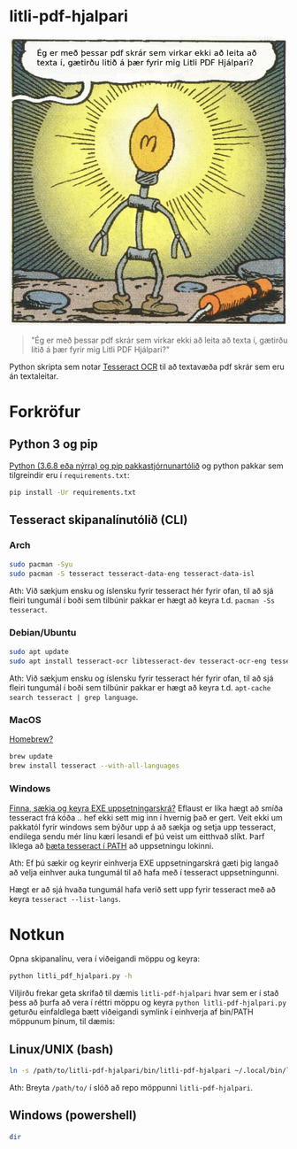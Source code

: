 
# litli-pdf-hjalpari

![Litli PDF Hjálpari](/img/litli-pdf-hjalpari.png?raw=true "Litli PDF Hjálpari")

> "Ég er með þessar pdf skrár sem virkar ekki að leita að texta í, gætirðu litið á þær fyrir mig Litli PDF Hjálpari?"

Python skripta sem notar [Tesseract OCR](https://github.com/tesseract-ocr/tesseract) til að textavæða pdf skrár sem eru án textaleitar.

# Forkröfur

## Python 3 og pip

[Python (3.6.8 eða nýrra) og pip pakkastjórnunartólið](https://www.python.org/downloads/) og python pakkar sem tilgreindir eru í `requirements.txt`:

```zsh
pip install -Ur requirements.txt
```

## Tesseract skipanalínutólið (CLI)

### Arch

```zsh
sudo pacman -Syu
sudo pacman -S tesseract tesseract-data-eng tesseract-data-isl
```

Ath: Við sækjum ensku og íslensku fyrir tesseract hér fyrir ofan, til að sjá fleiri tungumál í boði sem tilbúnir pakkar er hægt að keyra t.d. `pacman -Ss tesseract`.

### Debian/Ubuntu

```zsh
sudo apt update
sudo apt install tesseract-ocr libtesseract-dev tesseract-ocr-eng tesseract-ocr-isl
```

Ath: Við sækjum ensku og íslensku fyrir tesseract hér fyrir ofan, til að sjá fleiri tungumál í boði sem tilbúnir pakkar er hægt að keyra t.d. `apt-cache search tesseract | grep language`.

### MacOS

[Homebrew?](https://formulae.brew.sh/formula/tesseract)

```zsh
brew update
brew install tesseract --with-all-languages
```

### Windows

[Finna, sækja og keyra EXE uppsetningarskrá?](https://medium.com/quantrium-tech/installing-and-using-tesseract-4-on-windows-10-4f7930313f82) Eflaust er líka hægt að smíða tesseract frá kóða .. hef ekki sett mig inn í hvernig það er gert. Veit ekki um pakkatól fyrir windows sem býður upp á að sækja og setja upp tesseract, endilega sendu mér línu kæri lesandi ef þú veist um eitthvað slíkt. Þarf líklega að [bæta tesseract í PATH](https://medium.com/@kevinmarkvi/how-to-add-executables-to-your-path-in-windows-5ffa4ce61a53) að uppsetningu lokinni.

Ath: Ef þú sækir og keyrir einhverja EXE uppsetningarskrá gæti þig langað að velja einhver auka tungumál til að hafa með í tesseract uppsetningunni.

Hægt er að sjá hvaða tungumál hafa verið sett upp fyrir tesseract með að keyra `tesseract --list-langs`.

# Notkun

Opna skipanalínu, vera í viðeigandi möppu og keyra:

```zsh
python litli_pdf_hjalpari.py -h
```

Viljirðu frekar geta skrifað til dæmis `litli-pdf-hjalpari` hvar sem er í stað þess að þurfa að vera í réttri möppu og keyra `python litli-pdf-hjalpari.py` geturðu einfaldlega bætt viðeigandi symlink í einhverja af bin/PATH möppunum þínum, til dæmis:

## Linux/UNIX (bash)

```zsh
ln -s /path/to/litli-pdf-hjalpari/bin/litli-pdf-hjalpari ~/.local/bin/litli-pdf-hjalpari
```

Ath: Breyta `/path/to/` í slóð að repo möppunni `litli-pdf-hjalpari`.

## Windows (powershell)

```powershell
dir
```
